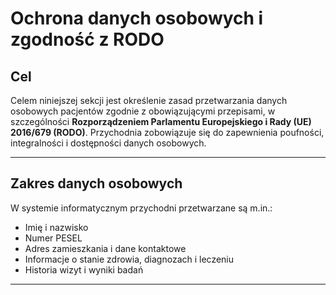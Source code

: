# Ochrona danych osobowych i zgodność z RODO

## Cel

Celem niniejszej sekcji jest określenie zasad przetwarzania danych
osobowych pacjentów zgodnie z obowiązującymi przepisami, w szczególności
**Rozporządzeniem Parlamentu Europejskiego i Rady (UE) 2016/679
(RODO)**. Przychodnia zobowiązuje się do zapewnienia poufności,
integralności i dostępności danych osobowych.

---

## Zakres danych osobowych

W systemie informatycznym przychodni przetwarzane są m.in.:

- Imię i nazwisko
- Numer PESEL
- Adres zamieszkania i dane kontaktowe
- Informacje o stanie zdrowia, diagnozach i leczeniu
- Historia wizyt i wyniki badań

---